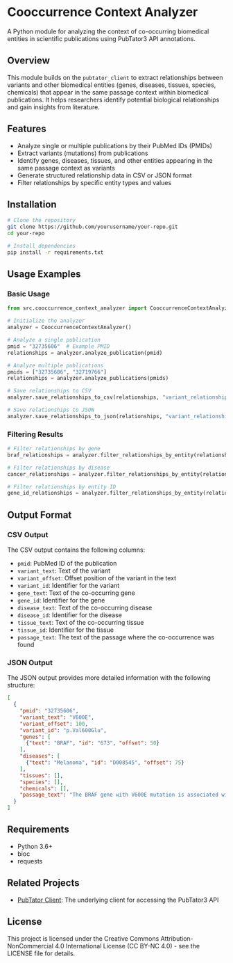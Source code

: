# Cooccurrence Context Analyzer

A Python module for analyzing the context of co-occurring biomedical entities in scientific publications using PubTator3 API annotations.

## Overview

This module builds on the `pubtator_client` to extract relationships between variants and other biomedical entities (genes, diseases, tissues, species, chemicals) that appear in the same passage context within biomedical publications. It helps researchers identify potential biological relationships and gain insights from literature.

## Features

- Analyze single or multiple publications by their PubMed IDs (PMIDs)
- Extract variants (mutations) from publications
- Identify genes, diseases, tissues, and other entities appearing in the same passage context as variants
- Generate structured relationship data in CSV or JSON format
- Filter relationships by specific entity types and values

## Installation

```bash
# Clone the repository
git clone https://github.com/yourusername/your-repo.git
cd your-repo

# Install dependencies
pip install -r requirements.txt
```

## Usage Examples

### Basic Usage

```python
from src.cooccurrence_context_analyzer import CooccurrenceContextAnalyzer

# Initialize the analyzer
analyzer = CooccurrenceContextAnalyzer()

# Analyze a single publication
pmid = "32735606"  # Example PMID
relationships = analyzer.analyze_publication(pmid)

# Analyze multiple publications
pmids = ["32735606", "32719766"]
relationships = analyzer.analyze_publications(pmids)

# Save relationships to CSV
analyzer.save_relationships_to_csv(relationships, "variant_relationships.csv")

# Save relationships to JSON
analyzer.save_relationships_to_json(relationships, "variant_relationships.json")
```

### Filtering Results

```python
# Filter relationships by gene
braf_relationships = analyzer.filter_relationships_by_entity(relationships, "gene", "BRAF")

# Filter relationships by disease
cancer_relationships = analyzer.filter_relationships_by_entity(relationships, "disease", "Melanoma")

# Filter relationships by entity ID
gene_id_relationships = analyzer.filter_relationships_by_entity(relationships, "gene", "673")  # BRAF gene ID
```

## Output Format

### CSV Output

The CSV output contains the following columns:
- `pmid`: PubMed ID of the publication
- `variant_text`: Text of the variant
- `variant_offset`: Offset position of the variant in the text
- `variant_id`: Identifier for the variant
- `gene_text`: Text of the co-occurring gene
- `gene_id`: Identifier for the gene
- `disease_text`: Text of the co-occurring disease
- `disease_id`: Identifier for the disease
- `tissue_text`: Text of the co-occurring tissue
- `tissue_id`: Identifier for the tissue
- `passage_text`: The text of the passage where the co-occurrence was found

### JSON Output

The JSON output provides more detailed information with the following structure:
```json
[
  {
    "pmid": "32735606",
    "variant_text": "V600E",
    "variant_offset": 100,
    "variant_id": "p.Val600Glu",
    "genes": [
      {"text": "BRAF", "id": "673", "offset": 50}
    ],
    "diseases": [
      {"text": "Melanoma", "id": "D008545", "offset": 75}
    ],
    "tissues": [],
    "species": [],
    "chemicals": [],
    "passage_text": "The BRAF gene with V600E mutation is associated with Melanoma."
  }
]
```

## Requirements

- Python 3.6+
- bioc
- requests

## Related Projects

- [PubTator Client](https://github.com/yourusername/pubtator-client): The underlying client for accessing the PubTator3 API

## License

This project is licensed under the Creative Commons Attribution-NonCommercial 4.0 International License (CC BY-NC 4.0) - see the LICENSE file for details. 
